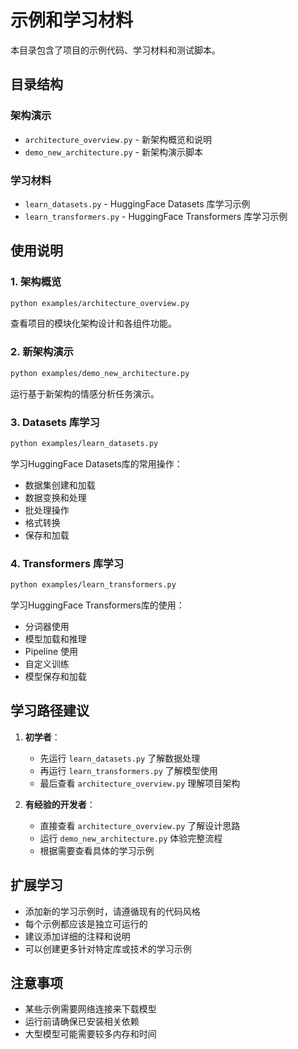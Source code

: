 # 示例和学习材料

本目录包含了项目的示例代码、学习材料和测试脚本。

## 目录结构

### 架构演示
- `architecture_overview.py` - 新架构概览和说明
- `demo_new_architecture.py` - 新架构演示脚本

### 学习材料
- `learn_datasets.py` - HuggingFace Datasets 库学习示例
- `learn_transformers.py` - HuggingFace Transformers 库学习示例

## 使用说明

### 1. 架构概览
```bash
python examples/architecture_overview.py
```
查看项目的模块化架构设计和各组件功能。

### 2. 新架构演示
```bash
python examples/demo_new_architecture.py
```
运行基于新架构的情感分析任务演示。

### 3. Datasets 库学习
```bash
python examples/learn_datasets.py
```
学习HuggingFace Datasets库的常用操作：
- 数据集创建和加载
- 数据变换和处理
- 批处理操作
- 格式转换
- 保存和加载

### 4. Transformers 库学习
```bash
python examples/learn_transformers.py
```
学习HuggingFace Transformers库的使用：
- 分词器使用
- 模型加载和推理
- Pipeline 使用
- 自定义训练
- 模型保存和加载

## 学习路径建议

1. **初学者**：
   - 先运行 `learn_datasets.py` 了解数据处理
   - 再运行 `learn_transformers.py` 了解模型使用
   - 最后查看 `architecture_overview.py` 理解项目架构

2. **有经验的开发者**：
   - 直接查看 `architecture_overview.py` 了解设计思路
   - 运行 `demo_new_architecture.py` 体验完整流程
   - 根据需要查看具体的学习示例

## 扩展学习

- 添加新的学习示例时，请遵循现有的代码风格
- 每个示例都应该是独立可运行的
- 建议添加详细的注释和说明
- 可以创建更多针对特定库或技术的学习示例

## 注意事项

- 某些示例需要网络连接来下载模型
- 运行前请确保已安装相关依赖
- 大型模型可能需要较多内存和时间 